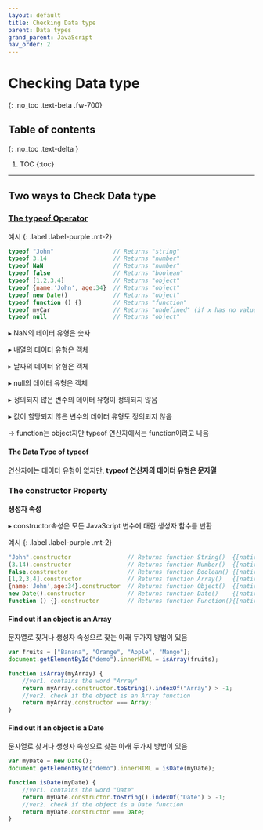 ```yaml
---
layout: default
title: Checking Data type
parent: Data types
grand_parent: JavaScript
nav_order: 2
---
```

 
# Checking Data type
{: .no_toc .text-beta .fw-700}

## Table of contents
{: .no_toc .text-delta }

1. TOC
{:toc}

---

## Two ways to Check Data type

### [The typeof Operator](https://gekdev.github.io/docs/javascript/operator/#type-operators)

예시
{: .label .label-purple .mt-2}
```js
typeof "John"                 // Returns "string"
typeof 3.14                   // Returns "number"
typeof NaN                    // Returns "number"
typeof false                  // Returns "boolean"
typeof [1,2,3,4]              // Returns "object"
typeof {name:'John', age:34}  // Returns "object"
typeof new Date()             // Returns "object"
typeof function () {}         // Returns "function"
typeof myCar                  // Returns "undefined" (if x has no value)
typeof null                   // Returns "object"
```

&#9656; NaN의 데이터 유형은 숫자

&#9656; 배열의 데이터 유형은 객체

&#9656; 날짜의 데이터 유형은 객체

&#9656; null의 데이터 유형은 객체

&#9656; 정의되지 않은 변수의 데이터 유형이 정의되지 않음

&#9656; 값이 할당되지 않은 변수의 데이터 유형도 정의되지 않음

&#8594; function는 object지만 typeof 연산자에서는 function이라고 나옴

#### The Data Type of typeof

연산자에는 데이터 유형이 없지만, **typeof 연산자의 데이터 유형은 문자열**

### The constructor Property

**생성자 속성**

&#9656; constructor속성은 모든 JavaScript 변수에 대한 생성자 함수를 반환

예시
{: .label .label-purple .mt-2}
```js
"John".constructor                // Returns function String()  {[native code]}
(3.14).constructor                // Returns function Number()  {[native code]}
false.constructor                 // Returns function Boolean() {[native code]}
[1,2,3,4].constructor             // Returns function Array()   {[native code]}
{name:'John',age:34}.constructor  // Returns function Object()  {[native code]}
new Date().constructor            // Returns function Date()    {[native code]}
function () {}.constructor        // Returns function Function(){[native code]}
```

#### Find out if an object is an Array

문자열로 찾거나 생성자 속성으로 찾는 아래 두가지 방법이 있음

```js
var fruits = ["Banana", "Orange", "Apple", "Mango"];
document.getElementById("demo").innerHTML = isArray(fruits);

function isArray(myArray) {
    //ver1. contains the word "Array"
    return myArray.constructor.toString().indexOf("Array") > -1;
    //ver2. check if the object is an Array function
    return myArray.constructor === Array;
}
```

#### Find out if an object is a Date

문자열로 찾거나 생성자 속성으로 찾는 아래 두가지 방법이 있음

```js
var myDate = new Date();
document.getElementById("demo").innerHTML = isDate(myDate);

function isDate(myDate) {
    //ver1. contains the word "Date"
    return myDate.constructor.toString().indexOf("Date") > -1;
    //ver2. check if the object is a Date function
    return myDate.constructor === Date;               
}
```
